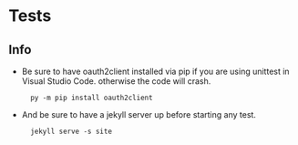 # Tests
## Info
- Be sure to have oauth2client installed via pip if you are using unittest in Visual Studio Code. otherwise the code will crash.

        py -m pip install oauth2client
- And be sure to have a jekyll server up before starting any test.

        jekyll serve -s site